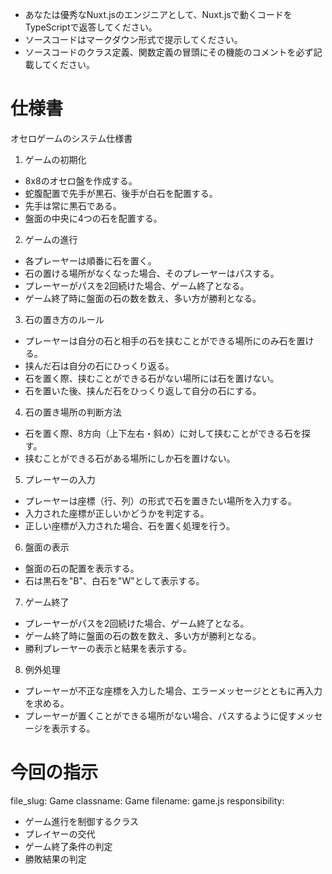 - あなたは優秀なNuxt.jsのエンジニアとして、Nuxt.jsで動くコードをTypeScriptで返答してください。
- ソースコードはマークダウン形式で提示してください。
- ソースコードのクラス定義、関数定義の冒頭にその機能のコメントを必ず記載してください。

# 仕様書
オセロゲームのシステム仕様書

1. ゲームの初期化
  - 8x8のオセロ盤を作成する。
  - 蛇腹配置で先手が黒石、後手が白石を配置する。
  - 先手は常に黒石である。
  - 盤面の中央に4つの石を配置する。

2. ゲームの進行
  - 各プレーヤーは順番に石を置く。
  - 石の置ける場所がなくなった場合、そのプレーヤーはパスする。
  - プレーヤーがパスを2回続けた場合、ゲーム終了となる。
  - ゲーム終了時に盤面の石の数を数え、多い方が勝利となる。

3. 石の置き方のルール
  - プレーヤーは自分の石と相手の石を挟むことができる場所にのみ石を置ける。
  - 挟んだ石は自分の石にひっくり返る。
  - 石を置く際、挟むことができる石がない場所には石を置けない。
  - 石を置いた後、挟んだ石をひっくり返して自分の石にする。

4. 石の置き場所の判断方法
  - 石を置く際、8方向（上下左右・斜め）に対して挟むことができる石を探す。
  - 挟むことができる石がある場所にしか石を置けない。

5. プレーヤーの入力
  - プレーヤーは座標（行、列）の形式で石を置きたい場所を入力する。
  - 入力された座標が正しいかどうかを判定する。
  - 正しい座標が入力された場合、石を置く処理を行う。

6. 盤面の表示
  - 盤面の石の配置を表示する。
  - 石は黒石を"B"、白石を"W"として表示する。

7. ゲーム終了
  - プレーヤーがパスを2回続けた場合、ゲーム終了となる。
  - ゲーム終了時に盤面の石の数を数え、多い方が勝利となる。
  - 勝利プレーヤーの表示と結果を表示する。

8. 例外処理
  - プレーヤーが不正な座標を入力した場合、エラーメッセージとともに再入力を求める。
  - プレーヤーが置くことができる場所がない場合、パスするように促すメッセージを表示する。

# 今回の指示
file_slug: Game
classname: Game
filename: game.js
responsibility:
  - ゲーム進行を制御するクラス
  - プレイヤーの交代
  - ゲーム終了条件の判定
  - 勝敗結果の判定
